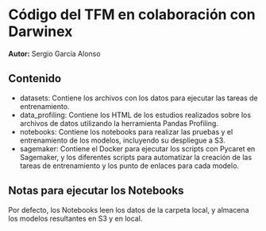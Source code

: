 # Código del TFM en colaboración con Darwinex

**Autor:** Sergio García Alonso

## Contenido
* datasets: Contiene los archivos con los datos para ejecutar las tareas de entrenamiento.
* data_profiling: Contiene los HTML de los estudios realizados sobre los archivos de datos utilizando la herramienta Pandas Profiling.
* notebooks: Contiene los notebooks para realizar las pruebas y el entrenamiento de los modelos, incluyendo su despliegue a S3.
* sagemaker: Contiene el Docker para ejecutar los scripts con Pycaret en Sagemaker, y los diferentes scripts para automatizar la creación de las tareas de entrenamiento y los punto de enlaces para cada modelo.

## Notas para ejecutar los Notebooks
Por defecto, los Notebooks leen los datos de la carpeta local, y almacena los modelos resultantes en S3 y en local. 

